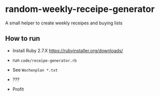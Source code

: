 # random-weekly-receipe-generator
 A small helper to create weekly receipes and buying lists

 ## How to run

* Install Ruby 2.7.X
 https://rubyinstaller.org/downloads/

* run `code/receipe-generator.rb`
* See `Wochenplan *.txt`
* ???
* Profit